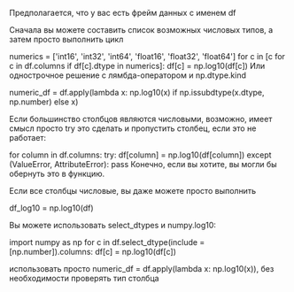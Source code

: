 Предполагается, что у вас есть фрейм данных с именем df

Сначала вы можете составить список возможных числовых типов, а затем просто выполнить цикл

numerics = ['int16', 'int32', 'int64', 'float16', 'float32', 'float64']
for c in [c for c in df.columns if df[c].dtype in numerics]:
    df[c] = np.log10(df[c])
Или однострочное решение с лямбда-оператором и np.dtype.kind

numeric_df = df.apply(lambda x: np.log10(x) if np.issubdtype(x.dtype, np.number) else x)

Если большинство столбцов являются числовыми, возможно, имеет смысл просто try это сделать и пропустить столбец, если это не работает:

for column in df.columns:
    try:
        df[column] = np.log10(df[column])
    except (ValueError, AttributeError):
        pass
Конечно, если вы хотите, вы могли бы обернуть это в функцию.

Если все столбцы числовые, вы даже можете просто выполнить

df_log10 = np.log10(df)



Вы можете использовать select_dtypes и numpy.log10:

import numpy as np
for c in df.select_dtype(include = [np.number]).columns:
    df[c] = np.log10(df[c])


использовать просто 
 numeric_df = df.apply(lambda x: np.log10(x)), без необходимости проверять тип столбца
